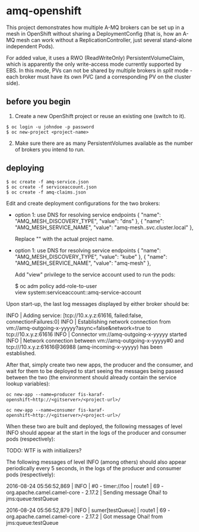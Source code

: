 # amq-openshift

This project demonstrates how multiple A-MQ brokers can be set up in a mesh in
OpenShift without sharing a DeploymentConfig (that is, how an A-MQ mesh can
work without a ReplicationController, just several stand-alone independent
Pods).

For added value, it uses a RWO (ReadWriteOnly) PersistentVolumeClaim, which is
apparently the only write-access mode currently supported by EBS. In this mode,
PVs can not be shared by multiple brokers in *split* mode - each broker must
have its own PVC (and a corresponding PV on the cluster side).

## before you begin

1. Create a new OpenShift project or reuse an existing one (switch to it).

```shell
$ oc login -u johndoe -p password
$ oc new-project <project-name>
```

2. Make sure there are as many PersistentVolumes available as the number of brokers you intend to run.

## deploying

```shell
$ oc create -f amq-service.json
$ oc create -f serviceaccount.json
$ oc create -f amq-claims.json
```

Edit and create deployment configurations for the two brokers:

 - option 1: use DNS for resolving service endpoints
    {
	"name": "AMQ_MESH_DISCOVERY_TYPE",
	"value": "dns"
    },
    {
	"name": "AMQ_MESH_SERVICE_NAME",
	"value": "amq-mesh.<project-name>.svc.cluster.local"
    },

    Replace "<project-name>" with the actual project name.

 - option 1: use DNS for resolving service endpoints
    {
	"name": "AMQ_MESH_DISCOVERY_TYPE",
	"value": "kube"
    },
    {
	"name": "AMQ_MESH_SERVICE_NAME",
	"value": "amq-mesh"
    },

    Add "view" privilege to the service account used to run the pods:

    $ oc adm policy add-role-to-user \
	    view system:serviceaccount:<project-name>:amq-service-account

Upon start-up, the last log messages displayed by either broker should be:

 INFO | Adding service: [tcp://10.x.y.z:61616, failed:false, connectionFailures:0]
 INFO | Establishing network connection from
	vm://amq-outgoing-x-yyyyy?async=false&network=true to tcp://10.x.y.z:61616
 INFO | Connector vm://amq-outgoing-x-yyyyy started
 INFO | Network connection between vm://amq-outgoing-x-yyyyy#0 and
	tcp:///10.x.y.z:61616@36988 (amq-incoming-x-yyyyy) has been established.

After that, simply create two new apps, the producer and the consumer, and wait
for them to be deployed to start seeing the messages being passed between the
two (the environment should already contain the service lookup variables):

    oc new-app --name=producer fis-karaf-openshift~http://<gitserver>/<project-url>/

    oc new-app --name=consumer fis-karaf-openshift~http://<gitserver>/<project-url>/

When these two are built and deployed, the following messages of level INFO
should appear at the start in the logs of the producer and consumer pods
(respectively):

TODO: WTF is with initializers?

The following messages of level INFO (among others) should also appear
periodically every 5 seconds, in the logs of the producer and consumer pods
(respectively):

2016-08-24 05:56:52,869
| INFO 
| #0 - timer://foo
| route1
| 69 - org.apache.camel.camel-core - 2.17.2
| Sending message Ohai! to jms:queue:testQueue

2016-08-24 05:56:52,879
| INFO
| sumer[testQueue]
| route1
| 69 - org.apache.camel.camel-core - 2.17.2
| Got message Ohai! from jms:queue:testQueue

